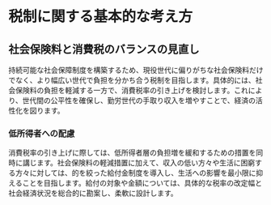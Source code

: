 # 税制に関する基本的な考え方

## 社会保険料と消費税のバランスの見直し

持続可能な社会保障制度を構築するため、現役世代に偏りがちな社会保険料だけでなく、より幅広い世代で負担を分かち合う税制を目指します。具体的には、社会保険料の負担を軽減する一方で、消費税率の引き上げを検討します。これにより、世代間の公平性を確保し、勤労世代の手取り収入を増やすことで、経済の活性化を図ります。

### 低所得者への配慮

消費税率の引き上げに際しては、低所得者層の負担増を緩和するための措置を同時に講じます。社会保険料の軽減措置に加えて、収入の低い方々や生活に困窮する方々に対しては、的を絞った給付金制度を導入し、生活への影響を最小限に抑えることを目指します。給付の対象や金額については、具体的な税率の改定幅と社会経済状況を総合的に勘案し、柔軟に設計します。
